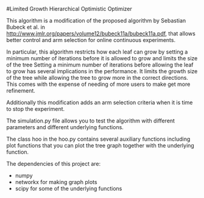 #Limited Growth Hierarchical Optimistic Optimizer

This algorithm is a modification of the proposed algorithm by Sebastian Bubeck et al. in http://www.jmlr.org/papers/volume12/bubeck11a/bubeck11a.pdf, that allows better control and arm selection for online continuous experiments.

In particular, this algorithm restricts how each leaf can grow by setting a minimum number of iterations before it is allowed to grow and limits the size of the tree
Setting a minimum number of iterations before allowing the leaf to grow has several implications in the performance. It limits the growth size of the tree while allowing the tree to grow more in the correct directions.
This comes with the expense of needing of more users to make get more refinement.

Additionally this modification adds an arm selection criteria when it is time to stop the experiment.

The simulation.py file allows you to test the algorithm with different parameters and different underlying functions.

The class hoo in the hoo.py contains several auxiliary functions including plot functions that you can plot the tree graph together with the underlying function.

The dependencies of this project are:
* numpy
* networkx for making graph plots
* scipy for some of the underlying functions